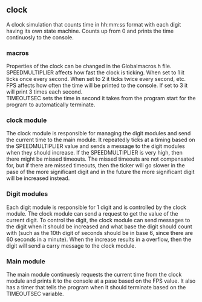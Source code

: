 ## clock
A clock simulation that counts time in hh:mm:ss format with each digit having its own state machine. Counts up from 0 and prints the time continuosly to the console.
### macros
Properties of the clock can be changed in the Globalmacros.h file.\
SPEEDMULTIPLIER affects how fast the clock is ticking. When set to 1 it ticks once every second. When set to 2 it ticks twice every second, etc.\
FPS affects how often the time will be printed to the console. If set to 3 it will print 3 times each second.\
TIMEOUTSEC sets the time in second it takes from the program start for the program to automatically terminate.

### clock module
The clock module is responsible for managing the digit modules and send the current time to the main module. It repeatedly ticks at a timing based on the SPEEDMULTIPLIER value and sends a message to the digit modules when they should increase. If the SPEEDMULTIPLIER is very high, then there might be missed timeouts. The missed timeouts are not compensated for, but if there are missed timeouts, then the ticker will go slower in the pase of the more significant digit and in the future the more significant digit will be increased instead.
### Digit modules
Each digit module is responsible for 1 digit and is controlled by the clock module. The clock module can send a request to get the value of the current digit. To control the digit, the clock module can send messages to the digit when it should be increased and what base the digit should count with (such as the 10th digit of seconds should be in base 6, since there are 60 seconds in a minute). When the increase results in a overflow, then the digit will send a carry message to the clock module.
### Main module
The main module continuesly requests the current time from the clock module and prints it to the console at a pase based on the FPS value. It also has a timer that tells the program when it should terminate based on the TIMEOUTSEC variable.